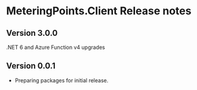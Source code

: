 # MeteringPoints.Client Release notes

## Version 3.0.0

.NET 6 and Azure Function v4 upgrades

## Version 0.0.1

- Preparing packages for initial release.
